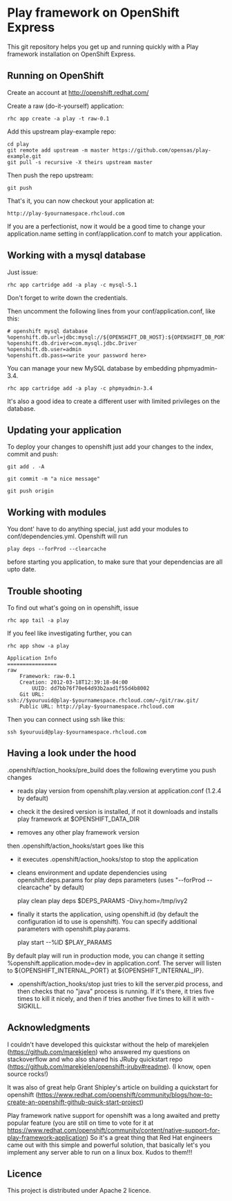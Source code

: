 Play framework on OpenShift Express
============================

This git repository helps you get up and running quickly with a Play framework installation
on OpenShift Express.


Running on OpenShift
----------------------------

Create an account at http://openshift.redhat.com/

Create a raw (do-it-yourself) application:

    rhc app create -a play -t raw-0.1

Add this upstream play-example repo:

    cd play
    git remote add upstream -m master https://github.com/opensas/play-example.git
    git pull -s recursive -X theirs upstream master
    
Then push the repo upstream:

    git push

That's it, you can now checkout your application at:

    http://play-$yournamespace.rhcloud.com

If you are a perfectionist, now it would be a good time to change your application.name setting in conf/application.conf to match your application.

Working with a mysql database
----------------------------

Just issue:

    rhc app cartridge add -a play -c mysql-5.1

Don't forget to write down the credentials.

Then uncomment the following lines from your conf/application.conf, like this:

    # openshift mysql database
    %openshift.db.url=jdbc:mysql://${OPENSHIFT_DB_HOST}:${OPENSHIFT_DB_PORT}/${OPENSHIFT_APP_NAME}
    %openshift.db.driver=com.mysql.jdbc.Driver
    %openshift.db.user=admin
    %openshift.db.pass=<write your password here>

You can manage your new MySQL database by embedding phpmyadmin-3.4.

    rhc app cartridge add -a play -c phpmyadmin-3.4

It's also a good idea to create a different user with limited privileges on the database.

Updating your application
----------------------------

To deploy your changes to openshift just add your changes to the index, commit and push:

    git add . -A

    git commit -m "a nice message"

    git push origin

Working with modules
----------------------------

You dont' have to do anything special, just add your modules to conf/dependencies.yml. Openshift will run

    play deps --forProd --clearcache

before starting you application, to make sure that your dependencias are all upto date.

Trouble shooting
----------------------------

To find out what's going on in openshift, issue

    rhc app tail -a play

If you feel like investigating further, you can

    rhc app show -a play

    Application Info
    ================
    raw
        Framework: raw-0.1
        Creation: 2012-03-18T12:39:18-04:00
            UUID: dd7bb76f70e64d93b2aad1f55d4b8002
        Git URL: ssh://$youruuid@play-$yournamespace.rhcloud.com/~/git/raw.git/
        Public URL: http://play-$yournamespace.rhcloud.com

Then you can connect using ssh like this:

    ssh $youruuid@play-$yournamespace.rhcloud.com

Having a look under the hood
----------------------------

.openshift/action_hooks/pre_build does the following everytime you push changes

* reads play version from openshift.play.version at application.conf (1.2.4 by default)

* check it the desired version is installed, if not it downloads and installs play framework at $OPENSHIFT_DATA_DIR

* removes any other play framework version

then .openshift/action_hooks/start goes like this

* it executes .openshift/action_hooks/stop to stop the application

* cleans environment and update dependencies using openshift.deps.params for play deps parameters (uses "--forProd --clearcache" by default)

    play clean
    play deps $DEPS_PARAMS -Divy.hom=/tmp/ivy2

* finally it starts the application, using openshift.id (by default the configuration id to use is openshift). You can specify additional parameters with openshift.play.params.

    play start --%ID $PLAY_PARAMS

By default play will run in production mode, you can change it setting %openshift.application.mode=dev in application.conf. The server will listen to ${OPENSHIFT_INTERNAL_PORT} at ${OPENSHIFT_INTERNAL_IP}.

* .openshift/action_hooks/stop just tries to kill the server.pid process, and then checks that no "java" process is running. If it's there, it tries five times to kill it nicely, and then if tries another five times to kill it with -SIGKILL.

Acknowledgments
----------------------------

I couldn't have developed this quickstar without the help of marekjelen (https://github.com/marekjelen) who answered my questions on stackoverflow and who also shared his JRuby quickstart repo (https://github.com/marekjelen/openshift-jruby#readme). (I know, open source rocks!)

It was also of great help Grant Shipley's article on building a quickstart for openshift (https://www.redhat.com/openshift/community/blogs/how-to-create-an-openshift-github-quick-start-project)

Play framework native support for openshift was a long awaited and pretty popular feature (you are still on time to vote for it at https://www.redhat.com/openshift/community/content/native-support-for-play-framework-application) So it's a great thing that Red Hat engineers came out with this simple and powerful solution, that basically let's you implement any server able to run on a linux box. Kudos to them!!!

Licence
----------------------------
This project is distributed under Apache 2 licence. 